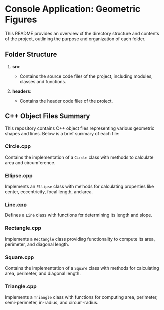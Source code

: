 # Console Application: Geometric Figures

This README provides an overview of the directory structure and contents of the project, outlining the purpose and organization of each folder.

## Folder Structure

1. **src**:

   - Contains the source code files of the project, including modules, classes and functions.

2. **headers**:
   - Contains the header code files of the project.

## C++ Object Files Summary

This repository contains C++ object files representing various geometric shapes and lines. Below is a brief summary of each file:

### Circle.cpp

Contains the implementation of a `Circle` class with methods to calculate area and circumference.

### Ellipse.cpp

Implements an `Ellipse` class with methods for calculating properties like center, eccentricity, focal length, and area.

### Line.cpp

Defines a `Line` class with functions for determining its length and slope.

### Rectangle.cpp

Implements a `Rectangle` class providing functionality to compute its area, perimeter, and diagonal length.

### Square.cpp

Contains the implementation of a `Square` class with methods for calculating area, perimeter, and diagonal length.

### Triangle.cpp

Implements a `Triangle` class with functions for computing area, perimeter, semi-perimeter, in-radius, and circum-radius.
